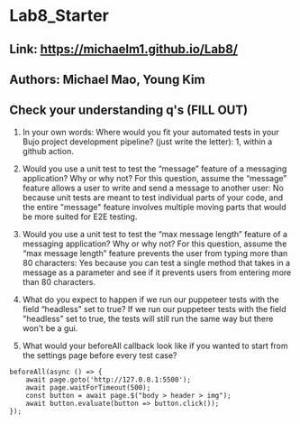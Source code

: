 # Lab8_Starter  

## Link: https://michaelm1.github.io/Lab8/  

## Authors: Michael Mao, Young Kim  

## Check your understanding q's (FILL OUT)  
1. In your own words: Where would you fit your automated tests in your Bujo project development pipeline? (just write the letter): 1, within a github action.

2. Would you use a unit test to test the “message” feature of a messaging application? Why or why not? For this question, assume the “message” feature allows a user to write and send a message to another user: No because unit tests are meant to test individual parts of your code, and the entire "message" feature involves multiple moving parts that would be more suited for E2E testing.

3. Would you use a unit test to test the “max message length” feature of a messaging application? Why or why not? For this question, assume the “max message length” feature prevents the user from typing more than 80 characters: Yes because you can test a single method that takes in a message as a parameter and see if it prevents users from entering more than 80 characters.

4. What do you expect to happen if we run our puppeteer tests with the field “headless” set to true? If we run our puppeteer tests with the field "headless" set to true, the tests will still run the same way but there won't be a gui.

5. What would your beforeAll callback look like if you wanted to start from the settings page before every test case?

```  
beforeAll(async () => {  
    await page.goto('http://127.0.0.1:5500');  
    await page.waitForTimeout(500);  
    const button = await page.$("body > header > img");  
    await button.evaluate(button => button.click());  
});
```